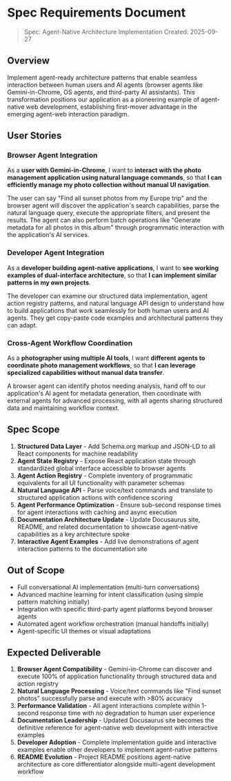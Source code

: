 # Spec Requirements Document

> Spec: Agent-Native Architecture Implementation
> Created: 2025-09-27

## Overview

Implement agent-ready architecture patterns that enable seamless interaction between human users and AI agents (browser agents like Gemini-in-Chrome, OS agents, and third-party AI assistants). This transformation positions our application as a pioneering example of agent-native web development, establishing first-mover advantage in the emerging agent-web interaction paradigm.

## User Stories

### Browser Agent Integration

As a **user with Gemini-in-Chrome**, I want to **interact with the photo management application using natural language commands**, so that **I can efficiently manage my photo collection without manual UI navigation**.

The user can say "Find all sunset photos from my Europe trip" and the browser agent will discover the application's search capabilities, parse the natural language query, execute the appropriate filters, and present the results. The agent can also perform batch operations like "Generate metadata for all photos in this album" through programmatic interaction with the application's AI services.

### Developer Agent Integration  

As a **developer building agent-native applications**, I want to **see working examples of dual-interface architecture**, so that **I can implement similar patterns in my own projects**.

The developer can examine our structured data implementation, agent action registry patterns, and natural language API design to understand how to build applications that work seamlessly for both human users and AI agents. They get copy-paste code examples and architectural patterns they can adapt.

### Cross-Agent Workflow Coordination

As a **photographer using multiple AI tools**, I want **different agents to coordinate photo management workflows**, so that **I can leverage specialized capabilities without manual data transfer**.

A browser agent can identify photos needing analysis, hand off to our application's AI agent for metadata generation, then coordinate with external agents for advanced processing, with all agents sharing structured data and maintaining workflow context.

## Spec Scope

1. **Structured Data Layer** - Add Schema.org markup and JSON-LD to all React components for machine readability
2. **Agent State Registry** - Expose React application state through standardized global interface accessible to browser agents  
3. **Agent Action Registry** - Complete inventory of programmatic equivalents for all UI functionality with parameter schemas
4. **Natural Language API** - Parse voice/text commands and translate to structured application actions with confidence scoring
5. **Agent Performance Optimization** - Ensure sub-second response times for agent interactions with caching and async execution
6. **Documentation Architecture Update** - Update Docusaurus site, README, and related documentation to showcase agent-native capabilities as a key architecture spoke
7. **Interactive Agent Examples** - Add live demonstrations of agent interaction patterns to the documentation site

## Out of Scope

- Full conversational AI implementation (multi-turn conversations)
- Advanced machine learning for intent classification (using simple pattern matching initially)
- Integration with specific third-party agent platforms beyond browser agents
- Automated agent workflow orchestration (manual handoffs initially)
- Agent-specific UI themes or visual adaptations

## Expected Deliverable

1. **Browser Agent Compatibility** - Gemini-in-Chrome can discover and execute 100% of application functionality through structured data and action registry
2. **Natural Language Processing** - Voice/text commands like "Find sunset photos" successfully parse and execute with >80% accuracy
3. **Performance Validation** - All agent interactions complete within 1-second response time with no degradation to human user experience
4. **Documentation Leadership** - Updated Docusaurus site becomes the definitive reference for agent-native web development with interactive examples
5. **Developer Adoption** - Complete implementation guide and interactive examples enable other developers to implement agent-native patterns
6. **README Evolution** - Project README positions agent-native architecture as core differentiator alongside multi-agent development workflow